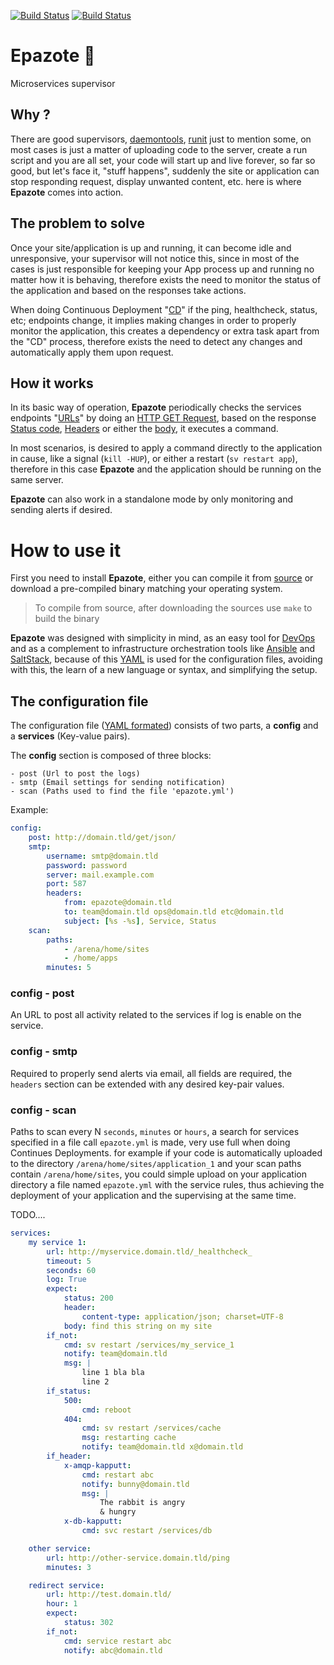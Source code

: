 [![Build Status](https://drone.io/github.com/nbari/epazote/status.png)](https://drone.io/github.com/nbari/epazote/latest)
[![Build Status](https://travis-ci.org/nbari/epazote.svg?branch=develop)](https://travis-ci.org/nbari/epazote)

# Epazote 🌿
Microservices supervisor

## Why ?
There are good supervisors,
[daemontools](https://cr.yp.to/daemontools.html),
[runit](http://smarden.org/runit/) just to mention some, on most cases is just
a matter of uploading code to the server, create a run script and you are all
set, your code will start up and live forever, so far so good, but let's face
it, "stuff happens", suddenly the site or application can stop responding
request, display unwanted content, etc. here is where **Epazote** comes into
action.

## The problem to solve
Once your site/application is up and running, it can become idle and
unresponsive, your supervisor will not notice this, since in most of the cases
is just responsible for keeping your App process up and running no matter how it
is behaving, therefore exists the need to monitor the status of the application
and based on the responses take actions.

When doing Continuous Deployment "[CD](https://en.wikipedia.org/wiki/Continuous_delivery)"
if the ping, healthcheck, status, etc; endpoints change, it implies making changes
in order to properly monitor the application, this creates a dependency or extra
task apart from the "CD" process, therefore exists the need to detect any changes
and automatically apply them upon request.

## How it works
In its basic way of operation, **Epazote** periodically checks the services endpoints
"[URLs](https://en.wikipedia.org/wiki/Uniform_Resource_Locator)"
by doing an [HTTP GET Request](https://en.wikipedia.org/wiki/Hypertext_Transfer_Protocol#Request_methods),
based on the response [Status code](https://en.wikipedia.org/wiki/List_of_HTTP_status_codes),
[Headers](https://en.wikipedia.org/wiki/List_of_HTTP_header_fields) or
either the
[body](https://en.wikipedia.org/wiki/HTTP_message_body), it executes a command.

In most scenarios, is desired to apply a command directly to the application in
cause, like a signal (``kill -HUP``), or either a restart (``sv restart app``),
therefore in this case **Epazote** and the application should be running on the
same server.

**Epazote** can also work in a standalone mode by only monitoring and sending
alerts if desired.

# How to use it
First you need to install **Epazote**, either you can compile it from
[source](https://github.com/nbari/epazote)
or download a pre-compiled binary matching your operating system.

> To compile from source, after downloading the sources use ``make`` to build the binary

**Epazote** was designed with simplicity in mind, as an easy tool for
[DevOps](https://en.wikipedia.org/wiki/DevOps) and as a complement to
infrastructure orchestration tools like [Ansible](http://www.ansible.com/) and
[SaltStack](http://saltstack.com/), because of this [YAML](http://www.yaml.org/)
is used for the configuration files, avoiding with this, the learn of a new
language or syntax, and simplifying the setup.

## The configuration file

The configuration file ([YAML formated](https://en.wikipedia.org/wiki/YAML))
consists of two parts, a **config** and a **services** (Key-value pairs).

The **config** section is composed of three blocks:

    - post (Url to post the logs)
    - smtp (Email settings for sending notification)
    - scan (Paths used to find the file 'epazote.yml')

Example:

```yaml
config:
    post: http://domain.tld/get/json/
    smtp:
        username: smtp@domain.tld
        password: password
        server: mail.example.com
        port: 587
        headers:
            from: epazote@domain.tld
            to: team@domain.tld ops@domain.tld etc@domain.tld
            subject: [%s -%s], Service, Status
    scan:
        paths:
            - /arena/home/sites
            - /home/apps
        minutes: 5
```

### config - post

An URL to post all activity related to the services if log is enable on the
service.

### config - smtp

Required to properly send alerts via email, all fields are required, the
``headers`` section can be extended with any desired key-pair values.

### config - scan

Paths to scan every N ``seconds``, ``minutes`` or ``hours``, a search for
services specified in a file call ``epazote.yml`` is made, very use full when
doing Continues Deployments. for example if your code is automatically uploaded
to the directory ``/arena/home/sites/application_1`` and your scan paths contain
``/arena/home/sites``, you could simple upload on your application directory a
file named ``epazote.yml`` with the service rules, thus achieving the deployment
of your application and the supervising at the same time.



TODO....

```yaml
services:
    my service 1:
        url: http://myservice.domain.tld/_healthcheck_
        timeout: 5
        seconds: 60
        log: True
        expect:
            status: 200
            header:
                content-type: application/json; charset=UTF-8
            body: find this string on my site
        if_not:
            cmd: sv restart /services/my_service_1
            notify: team@domain.tld
            msg: |
                line 1 bla bla
                line 2
        if_status:
            500:
                cmd: reboot
            404:
                cmd: sv restart /services/cache
                msg: restarting cache
                notify: team@domain.tld x@domain.tld
        if_header:
            x-amqp-kapputt:
                cmd: restart abc
                notify: bunny@domain.tld
                msg: |
                    The rabbit is angry
                    & hungry
            x-db-kapputt:
                cmd: svc restart /services/db

    other service:
        url: http://other-service.domain.tld/ping
        minutes: 3

    redirect service:
        url: http://test.domain.tld/
        hour: 1
        expect:
            status: 302
        if_not:
            cmd: service restart abc
            notify: abc@domain.tld
```
